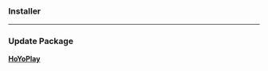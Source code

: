 ### Installer
---

### Update Package
**[HoYoPlay](https://hyp-webstatic.hoyoverse.com/hyp-client/VYTpXlbWo8_1.3.3.182_1_0_cps_hyp_global_VYTpXlbWo8_11hoyoverse_202411221125_nvTiOrbu.zip)**
